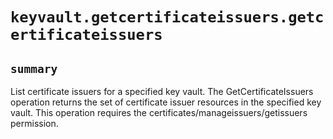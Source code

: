 # `keyvault.getcertificateissuers.getcertificateissuers`

## `summary`
List certificate issuers for a specified key vault. The GetCertificateIssuers operation returns the set of certificate issuer resources in the specified key vault. This operation requires the certificates/manageissuers/getissuers permission.



